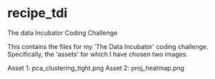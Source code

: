 # recipe_tdi
The data Incubator Coding Challenge


This contains the files for my 'The Data Incubator' coding challenge. Specifically, the 'assets' for which I have chosen two images.

Asset 1: pca_clustering_tight.png
Asset 2: proj_heatmap.png
